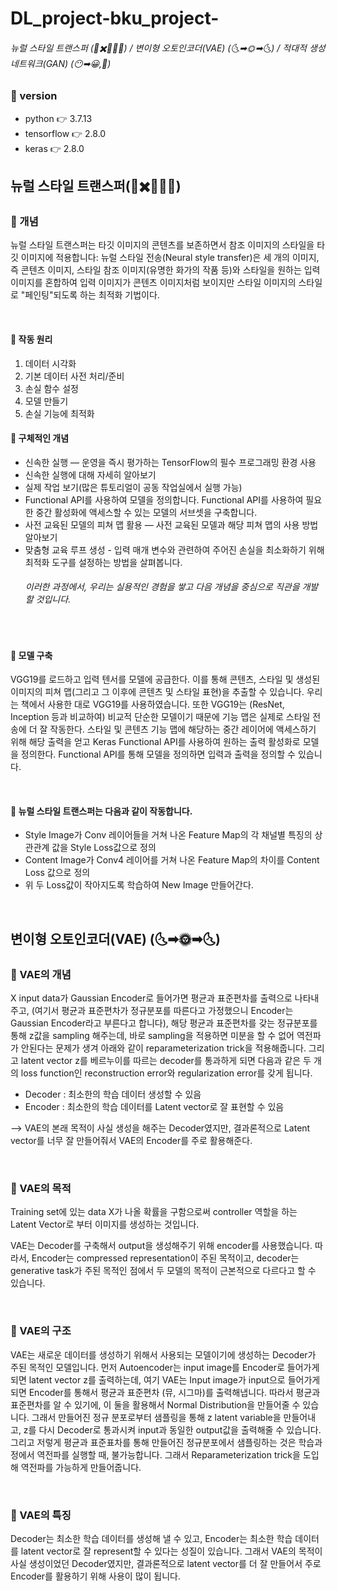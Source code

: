 <h1 id="dl_project-bku_project-">DL_project-bku_project-</h1>
<h6 id="-vae-gan-">뉴럴 스타일 트랜스퍼 (🌆✖️🌉🔜🌃) / 변이형 오토인코더(VAE) (🌜➡🌞➡🌜) / 적대적 생성 네트워크(GAN) (😶➡😀,🙁)</h6>
<h3 id="-version">🔷 version</h3>
<ul>
<li>python 👉 3.7.13</li>
<li>tensorflow 👉 2.8.0</li>
<li>keras 👉 2.8.0
<br></li>
</ul>
<h2 id="-">뉴럴 스타일 트랜스퍼(🌆✖️🌉🔜🌃)</h2>
<h3 id="-">🔷 개념</h3>
<p>뉴럴 스타일 트랜스퍼는 타깃 이미지의 콘텐츠를 보존하면서 참조 이미지의 스타일을 타깃 이미지에 적용합니다:
뉴럴 스타일 전송(Neural style transfer)은 세 개의 이미지, 즉 콘텐츠 이미지, 스타일 참조 이미지(유명한 화가의 작품 등)와 스타일을 원하는 입력 이미지를 혼합하여 입력 이미지가 콘텐츠 이미지처럼 보이지만 스타일 이미지의 스타일로 &quot;페인팅&quot;되도록 하는 최적화 기법이다.</p>
<br>
<h4 id="-">🔷 작동 원리</h4>
<ol>
<li>데이터 시각화</li>
<li>기본 데이터 사전 처리/준비</li>
<li>손실 함수 설정</li>
<li>모델 만들기</li>
<li>손실 기능에 최적화
<br></li>
</ol>
<h4 id="-">🔷 구체적인 개념</h4>
<ul>
<li>신속한 실행 — 운영을 즉시 평가하는 TensorFlow의 필수 프로그래밍 환경 사용</li>
<li>신속한 실행에 대해 자세히 알아보기</li>
<li>실제 작업 보기(많은 튜토리얼이 공동 작업실에서 실행 가능)</li>
<li>Functional API를 사용하여 모델을 정의합니다. Functional API를 사용하여 필요한 중간 활성화에 액세스할 수 있는 모델의 서브셋을 구축합니다.</li>
<li>사전 교육된 모델의 피쳐 맵 활용 — 사전 교육된 모델과 해당 피쳐 맵의 사용 방법 알아보기</li>
<li>맞춤형 교육 루프 생성 - 입력 매개 변수와 관련하여 주어진 손실을 최소화하기 위해 최적화 도구를 설정하는 방법을 살펴봅니다.<br><h6 id="-">이러한 과정에서, 우리는 실용적인 경험을 쌓고 다음 개념을 중심으로 직관을 개발할 것입니다.</h6>
<br></li>
</ul>
<h4 id="-">🔷 모델 구축</h4>
<p>VGG19를 로드하고 입력 텐서를 모델에 공급한다. 이를 통해 콘텐츠, 스타일 및 생성된 이미지의 피쳐 맵(그리고 그 이후에 콘텐츠 및 스타일 표현)을 추출할 수 있습니다. 
우리는 책에서 사용한 대로 VGG19를 사용하였습니다. 또한 VGG19는 (ResNet, Inception 등과 비교하여) 비교적 단순한 모델이기 때문에 기능 맵은 실제로 스타일 전송에 더 잘 작동한다. 
스타일 및 콘텐츠 기능 맵에 해당하는 중간 레이어에 액세스하기 위해 해당 출력을 얻고 Keras Functional API를 사용하여 원하는 출력 활성화로 모델을 정의한다. 
Functional API를 통해 모델을 정의하면 입력과 출력을 정의할 수 있습니다.</p>
<br>
<h4 id="-">🔷 뉴럴 스타일 트랜스퍼는 다음과 같이 작동합니다.</h4>
<ul>
<li>Style Image가 Conv 레이어들을 거쳐 나온 Feature Map의 각 채널별 특징의 상관관계 값을 Style Loss값으로 정의</li>
<li>Content Image가 Conv4 레이어를 거쳐 나온 Feature Map의 차이를 Content Loss 값으로 정의</li>
<li>위 두 Loss값이 작아지도록 학습하여 New Image 만들어간다.</li>
</ul>
<p><br></p>
<h2 id="-vae-">변이형 오토인코더(VAE) (🌜➡🌞➡🌜)</h2>
<h3 id="-vae-">🔷 VAE의 개념</h3>
<p>X input data가 Gaussian Encoder로 들어가면 평균과 표준편차를 출력으로 나타내주고, (여기서 평균과 표준편차가 정규분포를 따른다고 가정했으니 Encoder는 Gaussian Encoder라고 부른다고 합니다), 해당 평균과 표준편차를 갖는 정규분포를 통해 z값을 sampling 해주는데, 바로 sampling을 적용하면 미분을 할 수 없어 역전파가 안된다는 문제가 생겨 아래와 같이 reparameterization trick을 적용해줍니다. 그리고 latent vector z를 베르누이를 따르는 decoder를 통과하게 되면 다음과 같은 두 개의 loss function인 reconstruction error와 regularization error를 갖게 됩니다.</p>
<ul>
<li>Decoder : 최소한의 학습 데이터 생성할 수 있음</li>
<li>Encoder : 최소한의 학습 데이터를 Latent vector로 잘 표현할 수 있음</li>
</ul>
<p>--&gt; VAE의 본래 목적이 사실 생성을 해주는 Decoder였지만, 결과론적으로 Latent vector를 너무 잘 만들어줘서 VAE의 Encoder를 주로 활용해준다.</p>
<br>
<h3 id="-vae-">🔷 VAE의 목적</h3>
<p>Training set에 있는 data X가 나올 확률을 구함으로써 controller 역할을 하는 Latent Vector로 부터 이미지를 생성하는 것입니다.</p>
<p>VAE는 Decoder를 구축해서 output을 생성해주기 위해 encoder를 사용했습니다. 따라서, Encoder는 compressed representation이 주된 목적이고, decoder는 generative task가 주된 목적인 점에서 두 모델의 목적이 근본적으로 다르다고 할 수 있습니다.</p>
<br>
<h3 id="-vae-">🔷 VAE의 구조</h3>
<p>VAE는 새로운 데이터를 생성하기 위해서 사용되는 모델이기에 생성하는 Decoder가 주된 목적인 모델입니다.
먼저 Autoencoder는 input image를 Encoder로 들어가게 되면 latent vector z를 출력하는데, 여기 VAE는 Input image가 input으로 들어가게 되면 Encoder를 통해서 평균과 표준편차 (뮤, 시그마)를 출력해냅니다.
따라서 평균과 표준편차를 알 수 있기에, 이 둘을 활용해서 Normal Distribution을 만들어줄 수 있습니다. 그래서 만들어진 정규 분포로부터 샘플링을 통해 z latent variable을 만들어내고, z를 다시 Decoder로 통과시켜 input과 동일한 output값을 출력해줄 수 있습니다.
그리고 저렇게 평균과 표준표차를 통해 만들어진 정규분포에서 샘플링하는 것은 학습과정에서 역전파를 실행할 때, 불가능합니다.
그래서 Reparameterization trick을 도입해 역전파를 가능하게 만들어줍니다.</p>
<br>
<h3 id="-vae-">🔷 VAE의 특징</h3>
<p>Decoder는 최소한 학습 데이터를 생성해 낼 수 있고, Encoder는 최소한 학습 데이터를 latent vector로 잘 represent할 수 있다는 성질이 있습니다. 그래서 VAE의 목적이 사실 생성이었던 Decoder였지만, 결과론적으로 latent vector를 더 잘 만들어서 주로 Encoder를 활용하기 위해 사용이 많이 됩니다.
<br></p>